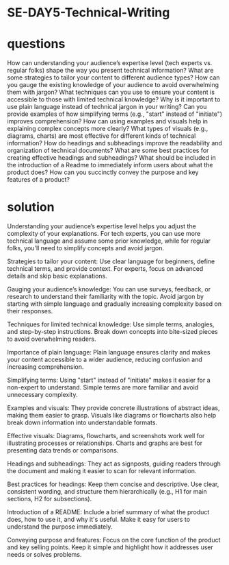 # SE-DAY5-Technical-Writing
# questions
How can understanding your audience’s expertise level (tech experts vs. regular folks) shape the way you present technical information?
What are some strategies to tailor your content to different audience types?
How can you gauge the existing knowledge of your audience to avoid overwhelming them with jargon?
What techniques can you use to ensure your content is accessible to those with limited technical knowledge?
Why is it important to use plain language instead of technical jargon in your writing?
Can you provide examples of how simplifying terms (e.g., "start" instead of "initiate") improves comprehension?
How can using examples and visuals help in explaining complex concepts more clearly?
What types of visuals (e.g., diagrams, charts) are most effective for different kinds of technical information?
How do headings and subheadings improve the readability and organization of technical documents?
What are some best practices for creating effective headings and subheadings?
What should be included in the introduction of a Readme to immediately inform users about what the product does?
How can you succinctly convey the purpose and key features of a product?

# solution
Understanding your audience’s expertise level helps you adjust the complexity of your explanations. For tech experts, you can use more technical language and assume some prior knowledge, while for regular folks, you'll need to simplify concepts and avoid jargon.

Strategies to tailor your content: Use clear language for beginners, define technical terms, and provide context. For experts, focus on advanced details and skip basic explanations.

Gauging your audience’s knowledge: You can use surveys, feedback, or research to understand their familiarity with the topic. Avoid jargon by starting with simple language and gradually increasing complexity based on their responses.

Techniques for limited technical knowledge: Use simple terms, analogies, and step-by-step instructions. Break down concepts into bite-sized pieces to avoid overwhelming readers.

Importance of plain language: Plain language ensures clarity and makes your content accessible to a wider audience, reducing confusion and increasing comprehension.

Simplifying terms: Using "start" instead of "initiate" makes it easier for a non-expert to understand. Simple terms are more familiar and avoid unnecessary complexity.

Examples and visuals: They provide concrete illustrations of abstract ideas, making them easier to grasp. Visuals like diagrams or flowcharts also help break down information into understandable formats.

Effective visuals: Diagrams, flowcharts, and screenshots work well for illustrating processes or relationships. Charts and graphs are best for presenting data trends or comparisons.

Headings and subheadings: They act as signposts, guiding readers through the document and making it easier to scan for relevant information.

Best practices for headings: Keep them concise and descriptive. Use clear, consistent wording, and structure them hierarchically (e.g., H1 for main sections, H2 for subsections).

Introduction of a README: Include a brief summary of what the product does, how to use it, and why it's useful. Make it easy for users to understand the purpose immediately.

Conveying purpose and features: Focus on the core function of the product and key selling points. Keep it simple and highlight how it addresses user needs or solves problems.

